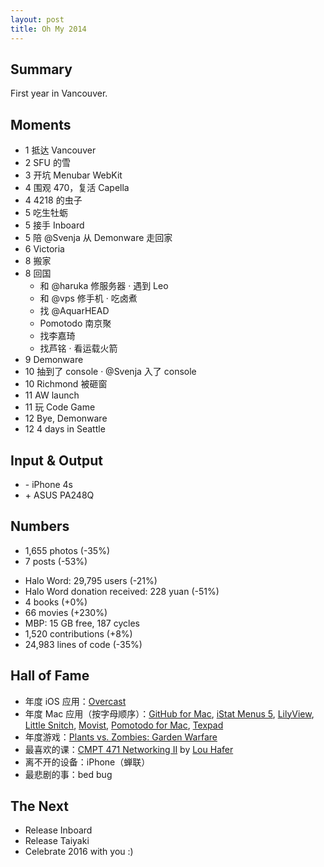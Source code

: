 ```yaml
---
layout: post
title: Oh My 2014
---
```


## Summary

First year in Vancouver.

<!-- more -->

## Moments

<ul class="moments">
<li><span class="month">1</span> 抵达 Vancouver</li>
<li><span class="month">2</span> SFU 的雪</li>
<li><span class="month">3</span> 开坑 Menubar WebKit</li>
<li><span class="month">4</span> 围观 470，复活 Capella</li>
<li><span class="month">4</span> 4218 的虫子</li>
<li><span class="month">5</span> 吃生牡蛎</li>
<li><span class="month">5</span> 接手 Inboard</li>
<li><span class="month">5</span> 陪 @Svenja 从 Demonware 走回家</li>
<li><span class="month">6</span> Victoria</li>
<li><span class="month">8</span> 搬家</li>
<li><span class="month">8</span> 回国
    <ul>
        <li>和 @haruka 修服务器 · 遇到 Leo</li>
        <li>和 @vps 修手机 · 吃卤煮</li>
        <li>找 @AquarHEAD</li>
        <li>Pomotodo 南京聚</li>
        <li>找李嘉琦</li>
        <li>找芦铭 · 看运载火箭</li>
    </ul>
</li>
<li><span class="month">9</span> Demonware</li>
<li><span class="month">10</span> 抽到了 console · @Svenja 入了 console</li>
<li><span class="month">10</span> Richmond 被砸窗</li>
<li><span class="month">11</span> AW launch</li>
<li><span class="month">11</span> 玩 Code Game</li>
<li><span class="month">12</span> Bye, Demonware</li>
<li><span class="month">12</span> 4 days in Seattle</li>
</ul>

## Input & Output

<ul class="io">
<li>- iPhone 4s</li>
<li>+ ASUS PA248Q</li>
</ul>

## Numbers

* 1,655 photos (-35%)
* 7 posts (-53%)  <!-- Xhacker’s Base 7 -->
<!-- TODO: * 904 tweets -->
* Halo Word: 29,795 users (-21%)
* Halo Word donation received: 228 yuan (-51%)
* 4 books (+0%)
* 66 movies (+230%)
* MBP: 15 GB free, 187 cycles
* 1,520 contributions (+8%) <!-- 1376 (GitHub) + 144 (Demonware) -->
* 24,983 lines of code (-35%) <!-- added - removed -->

## Hall of Fame

* 年度 iOS 应用：[Overcast](https://overcast.fm)
* 年度 Mac 应用（按字母顺序）：[GitHub for Mac](https://mac.github.com), [iStat Menus 5](http://bjango.com/mac/istatmenus/), [LilyView](http://lilyviewapp.com), [Little Snitch](http://www.obdev.at/littlesnitch), [Movist](https://itunes.apple.com/us/app/movist/id461788075?mt=12), [Pomotodo for Mac](https://pomotodo.com/apps), [Texpad](https://www.texpadapp.com)
* 年度游戏：[Plants vs. Zombies: Garden Warfare](http://www.pvzgardenwarfare.com)
* 最喜欢的课：[CMPT 471 Networking II](http://www.cs.sfu.ca/CourseCentral/471/lou/) by [Lou Hafer](http://www.sfu.ca/computing/people/faculty/louhafer.html)
* 离不开的设备：iPhone（蝉联）
* 最悲剧的事：bed bug

## The Next

* Release Inboard
* Release Taiyaki
* Celebrate 2016 with you :)

<!-- 统计于 12.31 20:00 PST -->
